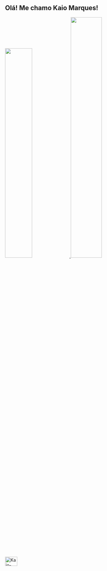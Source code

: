 ## Olá! Me chamo Kaio Marques! 

<div>

<a href="https://github.com/KaioMarquesDeSa">
<img width="42%" src="https://github-readme-stats.vercel.app/api?username=kaiomarquesdesa&show_icons=true&hide=contribs,prs&cache_seconds=86400&theme=great-gatsby"/>
<img width="45%" src="https://github-readme-stats.vercel.app/api/top-langs/?username=kaiomarquesdesa&layout=compact&langs_count=16*theme=great-gatsby"/>

</div>

<div style="display: inline_block"><br>

<img align="center" alt="Kaio-CSharp" height="30" width="40" src="https://cdn.jsdelivr.net/gh/devicons/devicon@latest/icons/csharp/csharp-original.svg"/>

</div>
